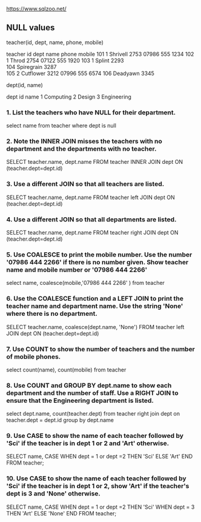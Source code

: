 https://www.sqlzoo.net/

## NULL values

teacher(id, dept, name, phone, mobile)

teacher
id	dept	name	phone	mobile
101	1	Shrivell	2753	07986 555 1234
102	1	Throd	2754	07122 555 1920
103	1	Splint	2293	
104		Spiregrain	3287	
105	2	Cutflower	3212	07996 555 6574
106		Deadyawn	3345	


dept(id, name)

dept
id	name
1	Computing
2	Design
3	Engineering

### 1. List the teachers who have NULL for their department.

select name
from teacher
where dept is null

### 2. Note the INNER JOIN misses the teachers with no department and the departments with no teacher.

SELECT teacher.name, dept.name
 FROM teacher INNER JOIN dept
           ON (teacher.dept=dept.id)


### 3. Use a different JOIN so that all teachers are listed.

SELECT teacher.name, dept.name
FROM teacher 
left JOIN dept ON (teacher.dept=dept.id) 

### 4. Use a different JOIN so that all departments are listed.

SELECT teacher.name, dept.name
FROM teacher 
right JOIN dept ON (teacher.dept=dept.id) 

### 5. Use COALESCE to print the mobile number. Use the number '07986 444 2266' if there is no number given. Show teacher name and mobile number or '07986 444 2266'

select name, coalesce(mobile,'07986 444 2266' )
from teacher

### 6. Use the COALESCE function and a LEFT JOIN to print the teacher name and department name. Use the string 'None' where there is no department.

SELECT teacher.name, coalesce(dept.name, 'None')
FROM teacher 
left JOIN dept ON (teacher.dept=dept.id) 

### 7. Use COUNT to show the number of teachers and the number of mobile phones.

select count(name), count(mobile)
from teacher

### 8. Use COUNT and GROUP BY dept.name to show each department and the number of staff. Use a RIGHT JOIN to ensure that the Engineering department is listed.

select dept.name, count(teacher.dept)
from teacher
right join dept on teacher.dept = dept.id
group by dept.name

### 9. Use CASE to show the name of each teacher followed by 'Sci' if the teacher is in dept 1 or 2 and 'Art' otherwise.

SELECT name, 
CASE
    WHEN dept = 1 or dept =2 THEN 'Sci'
    ELSE 'Art'
END 
FROM teacher;

### 10. Use CASE to show the name of each teacher followed by 'Sci' if the teacher is in dept 1 or 2, show 'Art' if the teacher's dept is 3 and 'None' otherwise.

SELECT name, 
CASE
    WHEN dept = 1 or dept =2 THEN 'Sci'
    WHEN dept = 3  THEN 'Art'
    ELSE 'None'
END 
FROM teacher;

